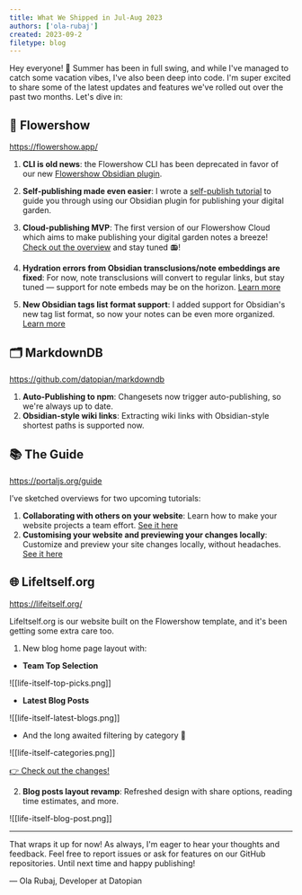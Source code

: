 ```yaml
---
title: What We Shipped in Jul-Aug 2023
authors: ['ola-rubaj']
created: 2023-09-2
filetype: blog
---
```


Hey everyone! 👋 Summer has been in full swing, and while I've managed to catch some vacation vibes, I've also been deep into code. I'm super excited to share some of the latest updates and features we've rolled out over the past two months. Let's dive in:

## 🌷 Flowershow

https://flowershow.app/

1. **CLI is old news**: the Flowershow CLI has been deprecated in favor of our new [Flowershow Obsidian plugin](https://github.com/datopian/obsidian-flowershow).

2. **Self-publishing made even easier**: I wrote a [self-publish tutorial](https://flowershow.app/docs/publish-howto) to guide you through using our Obsidian plugin for publishing your digital garden.

3. **Cloud-publishing MVP**: The first version of our Flowershow Cloud which aims to make publishing your digital garden notes a breeze! [Check out the overview](https://flowershow.app#cloud-publish) and stay tuned 📻!

4. **Hydration errors from Obsidian transclusions/note embeddings are fixed**: For now, note transclusions will convert to regular links, but stay tuned — support for note embeds may be on the horizon. [Learn more](https://github.com/datopian/flowershow/issues/545)

5. **New Obsidian tags list format support**: I added support for Obsidian's new tag list format, so now your notes can be even more organized. [Learn more](https://github.com/datopian/flowershow/issues/543)

## 🗂️ MarkdownDB

https://github.com/datopian/markdowndb

1. **Auto-Publishing to npm**: Changesets now trigger auto-publishing, so we're always up to date.
2. **Obsidian-style wiki links**: Extracting wiki links with Obsidian-style shortest paths is supported now.

## 📚 The Guide

https://portaljs.org/guide

I’ve sketched overviews for two upcoming tutorials:

1. **Collaborating with others on your website**: Learn how to make your website projects a team effort. [See it here](https://portaljs.org/guide#tutorial-3-collaborating-with-others-on-your-website-project)
2. **Customising your website and previewing your changes locally**: Customize and preview your site changes locally, without headaches. [See it here](https://portaljs.org/guide#tutorial-4-customising-your-website-locally-and-previewing-your-changes-locally)

## 🌐 LifeItself.org

https://lifeitself.org/

LifeItself.org is our website built on the Flowershow template, and it's been getting some extra care too.

1. New blog home page layout with:

- **Team Top Selection**

![[life-itself-top-picks.png]]

- **Latest Blog Posts**

![[life-itself-latest-blogs.png]]

- And the long awaited filtering by category 🎉

![[life-itself-categories.png]]

[👉 Check out the changes!](https://lifeitself.org/blog)

2. **Blog posts layout revamp**: Refreshed design with share options, reading time estimates, and more.

![[life-itself-blog-post.png]]

---

That wraps it up for now! As always, I'm eager to hear your thoughts and feedback. Feel free to report issues or ask for features on our GitHub repositories. Until next time and happy publishing!

— Ola Rubaj, Developer at Datopian
